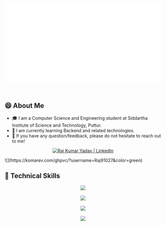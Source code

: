 <p align="center">
  <img src="header.svg" alt="my banner"></a>
</p>

<br>

## 😄 About Me
- 🎓 I am a Computer Science and Engineering student at Siddartha Institute of Science and Technology, Puttur.
- 🌱 I am currently learning Backend and related technologies.
- 💬 If you have any question/feedback, please do not hesitate to reach out to me!

<p align="center">
  <a href="https://www.linkedin.com/in/yadav-raj10/"><img src="https://img.shields.io/badge/LinkedIn-0077B5?style=for-the-badge&logo=linkedin&logoColor=white" alt="Raj Kumar Yadav | LinkedIn"/></a>
</p>
![](https://komarev.com/ghpvc/?username=Raj91027&color=green)
<br>

## 💼 Technical Skills

<p align="center">
  <a href="https://skillicons.dev">
    <img src="https://skillicons.dev/icons?i=c,java,js,py" />
  </a>
</p>

<p align="center">
  <a href="https://skillicons.dev">
    <img src="https://skillicons.dev/icons?i=react,html,css,bootstrap" />
  </a>
</p>

<p align="center">
  <a href="https://skillicons.dev">
    <img src="https://skillicons.dev/icons?i=nodejs,express,mongodb,mysql,sqlite,jquery" />
  </a>
</p>

<p align="center">
  <a href="https://skillicons.dev">
    <img src="https://skillicons.dev/icons?i=git,github,vscode,androidstudio" />
  </a>
</p>

<br>
<!---
Raj91027/Raj91027 is a ✨ special ✨ repository because its `README.md` (this file) appears on your GitHub profile.
You can click the Preview link to take a look at your changes.
--->
